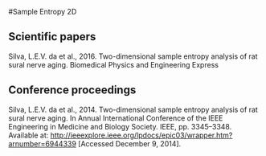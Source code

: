 #Sample Entropy 2D

## Scientific papers

Silva, L.E.V. da et al., 2016. Two-dimensional sample entropy analysis of rat sural nerve aging. Biomedical Physics and Engineering Express

## Conference proceedings

Silva, L.E.V. da et al., 2014. Two-dimensional sample entropy analysis of rat sural nerve aging. In Annual International Conference of the IEEE Engineering in Medicine and Biology Society. IEEE, pp. 3345–3348. Available at: http://ieeexplore.ieee.org/lpdocs/epic03/wrapper.htm?arnumber=6944339 [Accessed December 9, 2014].


